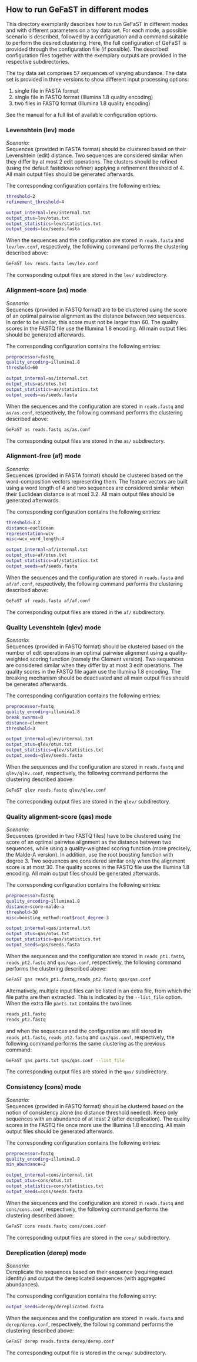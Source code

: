 ## How to run GeFaST in different modes

This directory exemplarily describes how to run GeFaST in different modes and with different parameters on a toy data set.
For each mode, a possible scenario is described, followed by a configuration and a command suitable to perform the desired clustering.
Here, the full configuration of GeFaST is provided through the configuration file (if possible).
The described configuration files together with the exemplary outputs are provided in the respective subdirectories.

The toy data set comprises 57 sequences of varying abundance.
The data set is provided in three versions to show different input processing options: 
1) single file in FASTA format
2) single file in FASTQ format (Illumina 1.8 quality encoding)
3) two files in FASTQ format (Illumina 1.8 quality encoding)

See the manual for a full list of available configuration options.


### Levenshtein (lev) mode

*Scenario:*  
Sequences (provided in FASTA format) should be clustered based on their Levenshtein (edit) distance.
Two sequences are considered similar when they differ by at most 2 edit operations.
The clusters should be refined (using the default fastidious refiner) applying a refinement threshold of 4.
All main output files should be generated afterwards.

The corresponding configuration contains the following entries:
```sh
threshold=2
refinement_threshold=4

output_internal=lev/internal.txt
output_otus=lev/otus.txt
output_statistics=lev/statistics.txt
output_seeds=lev/seeds.fasta
```

When the sequences and the configuration are stored in `reads.fasta` and `lev/lev.conf`, respectively,
the following command performs the clustering described above:
```sh
GeFaST lev reads.fasta lev/lev.conf
```

The corresponding output files are stored in the `lev/` subdirectory.


### Alignment-score (as) mode

*Scenario:*  
Sequences (provided in FASTQ format) are to be clustered using the score of an optimal pairwise alignment as the distance between two sequences.
In order to be similar, this score must not be larger than 60.
The quality scores in the FASTQ file use the Illumina 1.8 encoding.
All main output files should be generated afterwards.

The corresponding configuration contains the following entries:
```sh
preprocessor=fastq
quality_encoding=illumina1.8
threshold=60

output_internal=as/internal.txt
output_otus=as/otus.txt
output_statistics=as/statistics.txt
output_seeds=as/seeds.fasta
```

When the sequences and the configuration are stored in `reads.fastq` and `as/as.conf`, respectively,
the following command performs the clustering described above:
```sh
GeFaST as reads.fastq as/as.conf
```

The corresponding output files are stored in the `as/` subdirectory.


### Alignment-free (af) mode

*Scenario:*  
Sequences (provided in FASTA format) should be clustered based on the word-composition vectors representing them.
The feature vectors are built using a word length of 4 and two sequences are considered similar when their Euclidean distance is at most 3.2.
All main output files should be generated afterwards.

The corresponding configuration contains the following entries:
```sh
threshold=3.2
distance=euclidean
representation=wcv
misc=wcv_word_length:4

output_internal=af/internal.txt
output_otus=af/otus.txt
output_statistics=af/statistics.txt
output_seeds=af/seeds.fasta
```

When the sequences and the configuration are stored in `reads.fasta` and `af/af.conf`, respectively,
the following command performs the clustering described above:
```sh
GeFaST af reads.fasta af/af.conf
```

The corresponding output files are stored in the `af/` subdirectory.


### Quality Levenshtein (qlev) mode

*Scenario:*  
Sequences (provided in FASTQ format) should be clustered based on the number of edit operations in an optimal pairwise alignment
using a quality-weighted scoring function (namely the Clement version).
Two sequences are considered similar when they differ by at most 3 edit operations.
The quality scores in the FASTQ file again use the Illumina 1.8 encoding.
The breaking mechanism should be deactivated and all main output files should be generated afterwards.

The corresponding configuration contains the following entries:
```sh
preprocessor=fastq
quality_encoding=illumina1.8
break_swarms=0
distance=clement
threshold=3

output_internal=qlev/internal.txt
output_otus=qlev/otus.txt
output_statistics=qlev/statistics.txt
output_seeds=qlev/seeds.fasta
```

When the sequences and the configuration are stored in `reads.fastq` and `qlev/qlev.conf`, respectively,
the following command performs the clustering described above:
```sh
GeFaST qlev reads.fastq qlev/qlev.conf
```

The corresponding output files are stored in the `qlev/` subdirectory.


### Quality alignment-score (qas) mode

*Scenario:*  
Sequences (provided in two FASTQ files) have to be clustered using the score of an optimal pairwise alignment as the distance between two sequences,
while using a quality-weighted scoring function (more precisely, the Malde-A version).
In addition, use the root boosting function with degree 3.
Two sequences are considered similar only when the alignment score is at most 30. 
The quality scores in the FASTQ file use the Illumina 1.8 encoding.
All main output files should be generated afterwards.

The corresponding configuration contains the following entries:
```sh
preprocessor=fastq
quality_encoding=illumina1.8
distance=score-malde-a
threshold=30
misc=boosting_method:root$root_degree:3

output_internal=qas/internal.txt
output_otus=qas/otus.txt
output_statistics=qas/statistics.txt
output_seeds=qas/seeds.fasta
```

When the sequences and the configuration are stored in `reads_pt1.fastq`,  `reads_pt2.fastq` and `qas/qas.conf`, respectively,
the following command performs the clustering described above:
```sh
GeFaST qas reads_pt1.fastq,reads_pt2.fastq qas/qas.conf
```

Alternatively, multiple input files can be listed in an extra file, from which the file paths are then extracted.
This is indicated by the `--list_file` option.
When the extra file `parts.txt` contains the two lines
```sh
reads_pt1.fastq
reads_pt2.fastq
```
and when the sequences and the configuration are still stored in `reads_pt1.fastq`,  `reads_pt2.fastq` and `qas/qas.conf`, respectively,
the following command performs the same clustering as the previous command:
```sh
GeFaST qas parts.txt qas/qas.conf --list_file
```

The corresponding output files are stored in the `qas/` subdirectory.


### Consistency (cons) mode

*Scenario:*  
Sequences (provided in FASTQ format) should be clustered based on the notion of consistency alone (no distance threshold needed).
Keep only sequences with an abundance of at least 2 (after dereplication). 
The quality scores in the FASTQ file once more use the Illumina 1.8 encoding.
All main output files should be generated afterwards.

The corresponding configuration contains the following entries:
```sh
preprocessor=fastq
quality_encoding=illumina1.8
min_abundance=2

output_internal=cons/internal.txt
output_otus=cons/otus.txt
output_statistics=cons/statistics.txt
output_seeds=cons/seeds.fasta
```

When the sequences and the configuration are stored in `reads.fastq` and `cons/cons.conf`, respectively,
the following command performs the clustering described above:
```sh
GeFaST cons reads.fastq cons/cons.conf
```

The corresponding output files are stored in the `cons/` subdirectory.

### Dereplication (derep) mode

*Scenario:*  
Dereplicate the sequences based on their sequence (requiring exact identity) 
and output the dereplicated sequences (with aggregated abundances).

The corresponding configuration contains the following entry:
```sh
output_seeds=derep/dereplicated.fasta
```

When the sequences and the configuration are stored in `reads.fasta` and `derep/derep.conf`, respectively,
the following command performs the clustering described above:
```sh
GeFaST derep reads.fasta derep/derep.conf
```

The corresponding output file is stored in the `derep/` subdirectory.
